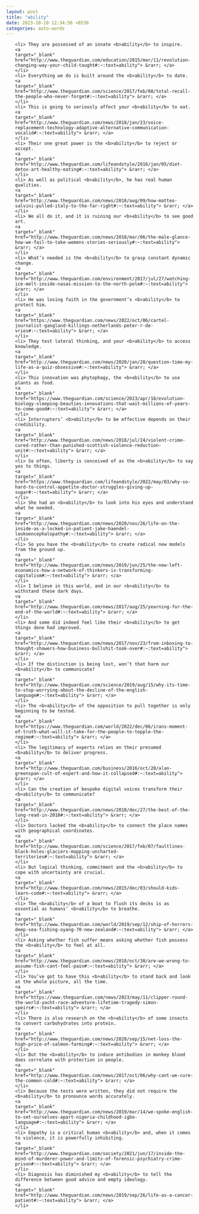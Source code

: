 ```yaml
---
layout: post
title: "ability"
date: 2023-10-10 12:34:56 +0530
categories: auto-words
---
```

<ol>

    <li> They are possessed of an innate <b>ability</b> to inspire.
    <a 
    target="_blank" 
    href="http://www.theguardian.com/education/2015/mar/11/revolution-changing-way-your-child-taught#:~:text=ability"> &rarr; </a>
    </li>
    <li> Everything we do is built around the <b>ability</b> to date.
    <a 
    target="_blank" 
    href="http://www.theguardian.com/science/2017/feb/08/total-recall-the-people-who-never-forget#:~:text=ability"> &rarr; </a>
    </li>
    <li> This is going to seriously affect your <b>ability</b> to eat.
    <a 
    target="_blank" 
    href="http://www.theguardian.com/news/2018/jan/23/voice-replacement-technology-adaptive-alternative-communication-vocalid#:~:text=ability"> &rarr; </a>
    </li>
    <li> Their one great power is the <b>ability</b> to reject or accept.
    <a 
    target="_blank" 
    href="http://www.theguardian.com/lifeandstyle/2016/jan/05/diet-detox-art-healthy-eating#:~:text=ability"> &rarr; </a>
    </li>
    <li> As well as political <b>ability</b>, he has real human qualities.
    <a 
    target="_blank" 
    href="http://www.theguardian.com/news/2018/aug/09/how-matteo-salvini-pulled-italy-to-the-far-right#:~:text=ability"> &rarr; </a>
    </li>
    <li> We all do it, and it is ruining our <b>ability</b> to see good art.
    <a 
    target="_blank" 
    href="http://www.theguardian.com/news/2018/mar/06/the-male-glance-how-we-fail-to-take-womens-stories-seriously#:~:text=ability"> &rarr; </a>
    </li>
    <li> What’s needed is the <b>ability</b> to grasp constant dynamic change.
    <a 
    target="_blank" 
    href="http://www.theguardian.com/environment/2017/jul/27/watching-ice-melt-inside-nasas-mission-to-the-north-pole#:~:text=ability"> &rarr; </a>
    </li>
    <li> He was losing faith in the government’s <b>ability</b> to protect him.
    <a 
    target="_blank" 
    href="https://www.theguardian.com/news/2022/oct/06/cartel-journalist-gangland-killings-netherlands-peter-r-de-vries#:~:text=ability"> &rarr; </a>
    </li>
    <li> They test lateral thinking, and your <b>ability</b> to access knowledge.
    <a 
    target="_blank" 
    href="http://www.theguardian.com/news/2020/jan/28/question-time-my-life-as-a-quiz-obsessive#:~:text=ability"> &rarr; </a>
    </li>
    <li> This innovation was phytophagy, the <b>ability</b> to use plants as food.
    <a 
    target="_blank" 
    href="https://www.theguardian.com/science/2023/apr/18/evolution-biology-sleeping-beauties-innovations-that-wait-millions-of-years-to-come-good#:~:text=ability"> &rarr; </a>
    </li>
    <li> Interrupters’ <b>ability</b> to be effective depends on their credibility.
    <a 
    target="_blank" 
    href="http://www.theguardian.com/news/2018/jul/24/violent-crime-cured-rather-than-punished-scottish-violence-reduction-unit#:~:text=ability"> &rarr; </a>
    </li>
    <li> So often, liberty is conceived of as the <b>ability</b> to say yes to things.
    <a 
    target="_blank" 
    href="https://www.theguardian.com/lifeandstyle/2022/may/03/why-so-hard-to-control-appetite-doctor-struggles-giving-up-sugar#:~:text=ability"> &rarr; </a>
    </li>
    <li> She had an <b>ability</b> to look into his eyes and understand what he needed.
    <a 
    target="_blank" 
    href="http://www.theguardian.com/news/2020/nov/26/life-on-the-inside-as-a-locked-in-patient-jake-haendel-leukoencephalopathy#:~:text=ability"> &rarr; </a>
    </li>
    <li> So you have the <b>ability</b> to create radical new models from the ground up.
    <a 
    target="_blank" 
    href="http://www.theguardian.com/news/2019/jun/25/the-new-left-economics-how-a-network-of-thinkers-is-transforming-capitalism#:~:text=ability"> &rarr; </a>
    </li>
    <li> I believe in this world, and in our <b>ability</b> to withstand these dark days.
    <a 
    target="_blank" 
    href="http://www.theguardian.com/news/2017/aug/25/yearning-for-the-end-of-the-world#:~:text=ability"> &rarr; </a>
    </li>
    <li> And some did indeed feel like their <b>ability</b> to get things done had improved.
    <a 
    target="_blank" 
    href="http://www.theguardian.com/news/2017/nov/23/from-inboxing-to-thought-showers-how-business-bullshit-took-over#:~:text=ability"> &rarr; </a>
    </li>
    <li> If the distinction is being lost, won’t that harm our <b>ability</b> to communicate?
    <a 
    target="_blank" 
    href="http://www.theguardian.com/science/2019/aug/15/why-its-time-to-stop-worrying-about-the-decline-of-the-english-language#:~:text=ability"> &rarr; </a>
    </li>
    <li> The <b>ability</b> of the opposition to pull together is only beginning to be tested.
    <a 
    target="_blank" 
    href="https://www.theguardian.com/world/2022/dec/06/irans-moment-of-truth-what-will-it-take-for-the-people-to-topple-the-regime#:~:text=ability"> &rarr; </a>
    </li>
    <li> The legitimacy of experts relies on their presumed <b>ability</b> to deliver progress.
    <a 
    target="_blank" 
    href="http://www.theguardian.com/business/2016/oct/20/alan-greenspan-cult-of-expert-and-how-it-collapsed#:~:text=ability"> &rarr; </a>
    </li>
    <li> Can the creation of bespoke digital voices transform their <b>ability</b> to communicate?
    <a 
    target="_blank" 
    href="http://www.theguardian.com/news/2018/dec/27/the-best-of-the-long-read-in-2018#:~:text=ability"> &rarr; </a>
    </li>
    <li> Doctors lacked the <b>ability</b> to connect the place names with geographical coordinates.
    <a 
    target="_blank" 
    href="http://www.theguardian.com/science/2017/feb/07/faultlines-black-holes-glaciers-mapping-uncharted-territories#:~:text=ability"> &rarr; </a>
    </li>
    <li> But logical thinking, commitment and the <b>ability</b> to cope with uncertainty are crucial.
    <a 
    target="_blank" 
    href="http://www.theguardian.com/news/2015/dec/03/should-kids-learn-code#:~:text=ability"> &rarr; </a>
    </li>
    <li> The <b>ability</b> of a boat to flush its decks is as essential as humans’ <b>ability</b> to breathe.
    <a 
    target="_blank" 
    href="http://www.theguardian.com/world/2019/sep/12/ship-of-horrors-deep-sea-fishing-oyang-70-new-zealand#:~:text=ability"> &rarr; </a>
    </li>
    <li> Asking whether fish suffer means asking whether fish possess the <b>ability</b> to feel at all.
    <a 
    target="_blank" 
    href="http://www.theguardian.com/news/2018/oct/30/are-we-wrong-to-assume-fish-cant-feel-pain#:~:text=ability"> &rarr; </a>
    </li>
    <li> You’ve got to have this <b>ability</b> to stand back and look at the whole picture, all the time.
    <a 
    target="_blank" 
    href="https://www.theguardian.com/news/2023/may/11/clipper-round-the-world-yacht-race-adventure-lifetime-tragedy-simon-speirs#:~:text=ability"> &rarr; </a>
    </li>
    <li> There is also research on the <b>ability</b> of some insects to convert carbohydrates into protein.
    <a 
    target="_blank" 
    href="http://www.theguardian.com/news/2020/sep/15/net-loss-the-high-price-of-salmon-farming#:~:text=ability"> &rarr; </a>
    </li>
    <li> But the <b>ability</b> to induce antibodies in monkey blood does correlate with protection in people.
    <a 
    target="_blank" 
    href="http://www.theguardian.com/news/2017/oct/06/why-cant-we-cure-the-common-cold#:~:text=ability"> &rarr; </a>
    </li>
    <li> Because the tests were written, they did not require the <b>ability</b> to pronounce words accurately.
    <a 
    target="_blank" 
    href="http://www.theguardian.com/news/2019/mar/14/we-spoke-english-to-set-ourselves-apart-nigeria-childhood-igbo-language#:~:text=ability"> &rarr; </a>
    </li>
    <li> Empathy is a critical human <b>ability</b> and, when it comes to violence, it is powerfully inhibiting.
    <a 
    target="_blank" 
    href="http://www.theguardian.com/society/2021/jun/17/inside-the-mind-of-murderer-power-and-limits-of-forensic-psychiatry-crime-prison#:~:text=ability"> &rarr; </a>
    </li>
    <li> Diagnosis has diminished my <b>ability</b> to tell the difference between good advice and empty ideology.
    <a 
    target="_blank" 
    href="http://www.theguardian.com/news/2019/sep/26/life-as-a-cancer-patient#:~:text=ability"> &rarr; </a>
    </li>